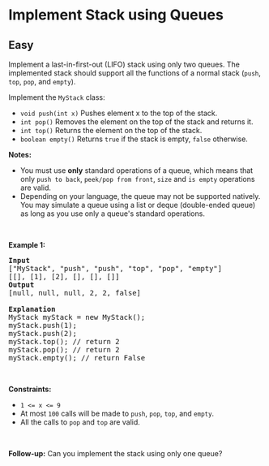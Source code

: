 
<h1>Implement Stack using Queues</h1>
<h2>Easy</h2>
<p>Implement a last-in-first-out (LIFO) stack using only two queues. The implemented stack should support all the functions of a normal stack (<code>push</code>, <code>top</code>, <code>pop</code>, and <code>empty</code>).</p>

<p>Implement the <code>MyStack</code> class:</p>

<ul>
	<li><code>void push(int x)</code> Pushes element x to the top of the stack.</li>
	<li><code>int pop()</code> Removes the element on the top of the stack and returns it.</li>
	<li><code>int top()</code> Returns the element on the top of the stack.</li>
	<li><code>boolean empty()</code> Returns <code>true</code> if the stack is empty, <code>false</code> otherwise.</li>
</ul>

<p><b>Notes:</b></p>

<ul>
	<li>You must use <strong>only</strong> standard operations of a queue, which means that only <code>push to back</code>, <code>peek/pop from front</code>, <code>size</code> and <code>is empty</code> operations are valid.</li>
	<li>Depending on your language, the queue may not be supported natively. You may simulate a queue using a list or deque (double-ended queue) as long as you use only a queue&#39;s standard operations.</li>
</ul>

<p>&nbsp;</p>
<p><strong class="example">Example 1:</strong></p>

<pre>
<strong>Input</strong>
[&quot;MyStack&quot;, &quot;push&quot;, &quot;push&quot;, &quot;top&quot;, &quot;pop&quot;, &quot;empty&quot;]
[[], [1], [2], [], [], []]
<strong>Output</strong>
[null, null, null, 2, 2, false]

<strong>Explanation</strong>
MyStack myStack = new MyStack();
myStack.push(1);
myStack.push(2);
myStack.top(); // return 2
myStack.pop(); // return 2
myStack.empty(); // return False
</pre>

<p>&nbsp;</p>
<p><strong>Constraints:</strong></p>

<ul>
	<li><code>1 &lt;= x &lt;= 9</code></li>
	<li>At most <code>100</code> calls will be made to <code>push</code>, <code>pop</code>, <code>top</code>, and <code>empty</code>.</li>
	<li>All the calls to <code>pop</code> and <code>top</code> are valid.</li>
</ul>

<p>&nbsp;</p>
<p><strong>Follow-up:</strong> Can you implement the stack using only one queue?</p>

        